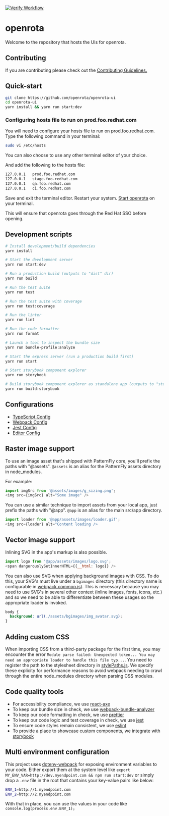 [![Verify Workflow](https://github.com/openrota/openrota-ui/actions/workflows/verify.yaml/badge.svg)](https://github.com/openrota/openrota-ui/actions/workflows/verify.yaml)

# openrota

Welcome to the repository that hosts the UIs for openrota.

## Contributing

If you are contributing please check out the [Contributing Guidelines.](https://github.com/openrota/openrota-ui/blob/main/CONTRIBUTING.md)

## Quick-start

```bash
git clone https://github.com/openrota/openrota-ui
cd openrota-ui
yarn install && yarn run start:dev
```
### Configuring hosts file to run on prod.foo.redhat.com

You will need to configure your hosts file to run on prod.foo.redhat.com. Type the following command in your terminal: 

```sh
sudo vi /etc/hosts
```
You can also choose to use any other terminal editor of your choice. 

And add the following to the hosts file:

```sh
127.0.0.1   prod.foo.redhat.com
127.0.0.1   stage.foo.redhat.com
127.0.0.1   qa.foo.redhat.com
127.0.0.1   ci.foo.redhat.com
```
Save and exit the terminal editor. Restart your system. [Start openrota](#starting-openrota) on your terminal.

This will ensure that openrota goes through the Red Hat SSO before opening.

## Development scripts
```sh
# Install development/build dependencies
yarn install

# Start the development server
yarn run start:dev

# Run a production build (outputs to "dist" dir)
yarn run build

# Run the test suite
yarn run test

# Run the test suite with coverage
yarn run test:coverage

# Run the linter
yarn run lint

# Run the code formatter
yarn run format

# Launch a tool to inspect the bundle size
yarn run bundle-profile:analyze

# Start the express server (run a production build first)
yarn run start

# Start storybook component explorer
yarn run storybook

# Build storybook component explorer as standalone app (outputs to "storybook-static" dir)
yarn run build:storybook
```

## Configurations
* [TypeScript Config](./tsconfig.json)
* [Webpack Config](./webpack.common.js)
* [Jest Config](./jest.config.js)
* [Editor Config](./.editorconfig)

## Raster image support

To use an image asset that's shipped with PatternFly core, you'll prefix the paths with "@assets". `@assets` is an alias for the PatternFly assets directory in node_modules.

For example:
```js
import imgSrc from '@assets/images/g_sizing.png';
<img src={imgSrc} alt="Some image" />
```

You can use a similar technique to import assets from your local app, just prefix the paths with "@app". `@app` is an alias for the main src/app directory.

```js
import loader from '@app/assets/images/loader.gif';
<img src={loader} alt="Content loading />
```

## Vector image support
Inlining SVG in the app's markup is also possible.

```js
import logo from '@app/assets/images/logo.svg';
<span dangerouslySetInnerHTML={{__html: logo}} />
```

You can also use SVG when applying background images with CSS. To do this, your SVG's must live under a `bgimages` directory (this directory name is configurable in [webpack.common.js](./webpack.common.js#L5)). This is necessary because you may need to use SVG's in several other context (inline images, fonts, icons, etc.) and so we need to be able to differentiate between these usages so the appropriate loader is invoked.
```css
body {
  background: url(./assets/bgimages/img_avatar.svg);
}
```

## Adding custom CSS
When importing CSS from a third-party package for the first time, you may encounter the error `Module parse failed: Unexpected token... You may need an appropriate loader to handle this file typ...`. You need to register the path to the stylesheet directory in [stylePaths.js](./stylePaths.js). We specify these explicity for performance reasons to avoid webpack needing to crawl through the entire node_modules directory when parsing CSS modules.

## Code quality tools
* For accessibility compliance, we use [react-axe](https://github.com/dequelabs/react-axe)
* To keep our bundle size in check, we use [webpack-bundle-analyzer](https://github.com/webpack-contrib/webpack-bundle-analyzer)
* To keep our code formatting in check, we use [prettier](https://github.com/prettier/prettier)
* To keep our code logic and test coverage in check, we use [jest](https://github.com/facebook/jest)
* To ensure code styles remain consistent, we use [eslint](https://eslint.org/)
* To provide a place to showcase custom components, we integrate with [storybook](https://storybook.js.org/)

## Multi environment configuration
This project uses [dotenv-webpack](https://www.npmjs.com/package/dotenv-webpack) for exposing environment variables to your code. Either export them at the system level like `export MY_ENV_VAR=http://dev.myendpoint.com && npm run start:dev` or simply drop a `.env` file in the root that contains your key-value pairs like below:

```sh
ENV_1=http://1.myendpoint.com
ENV_2=http://2.myendpoint.com
```

With that in place, you can use the values in your code like `console.log(process.env.ENV_1);`
